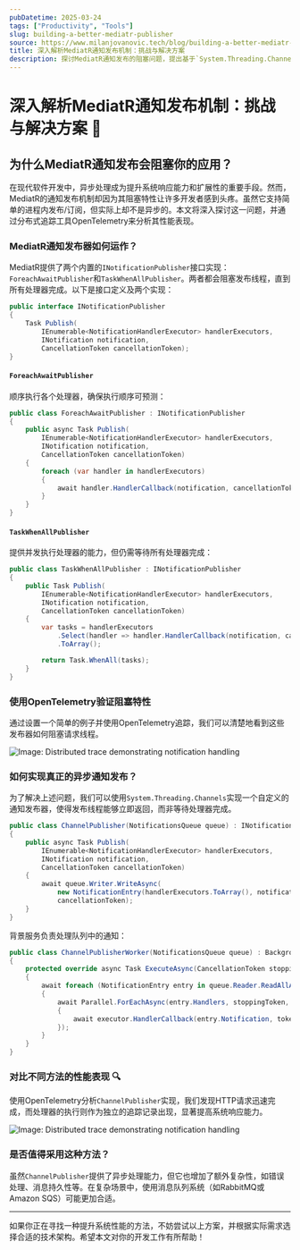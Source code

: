 ```yaml
---
pubDatetime: 2025-03-24
tags: ["Productivity", "Tools"]
slug: building-a-better-mediatr-publisher
source: https://www.milanjovanovic.tech/blog/building-a-better-mediatr-publisher-with-channels-and-why-you-shouldnt
title: 深入解析MediatR通知发布机制：挑战与解决方案
description: 探讨MediatR通知发布的阻塞问题，提出基于`System.Threading.Channels`的异步解决方案，并对比不同方法的性能表现。
---
```


# 深入解析MediatR通知发布机制：挑战与解决方案 🚀

## 为什么MediatR通知发布会阻塞你的应用？

在现代软件开发中，异步处理成为提升系统响应能力和扩展性的重要手段。然而，MediatR的通知发布机制却因为其阻塞特性让许多开发者感到头疼。虽然它支持简单的进程内发布/订阅，但实际上却不是异步的。本文将深入探讨这一问题，并通过分布式追踪工具OpenTelemetry来分析其性能表现。

### MediatR通知发布器如何运作？

MediatR提供了两个内置的`INotificationPublisher`接口实现：`ForeachAwaitPublisher`和`TaskWhenAllPublisher`。两者都会阻塞发布线程，直到所有处理器完成。以下是接口定义及两个实现：

```csharp
public interface INotificationPublisher
{
    Task Publish(
        IEnumerable<NotificationHandlerExecutor> handlerExecutors,
        INotification notification,
        CancellationToken cancellationToken);
}
```

#### `ForeachAwaitPublisher`

顺序执行各个处理器，确保执行顺序可预测：

```csharp
public class ForeachAwaitPublisher : INotificationPublisher
{
    public async Task Publish(
        IEnumerable<NotificationHandlerExecutor> handlerExecutors,
        INotification notification,
        CancellationToken cancellationToken)
    {
        foreach (var handler in handlerExecutors)
        {
            await handler.HandlerCallback(notification, cancellationToken).ConfigureAwait(false);
        }
    }
}
```

#### `TaskWhenAllPublisher`

提供并发执行处理器的能力，但仍需等待所有处理器完成：

```csharp
public class TaskWhenAllPublisher : INotificationPublisher
{
    public Task Publish(
        IEnumerable<NotificationHandlerExecutor> handlerExecutors,
        INotification notification,
        CancellationToken cancellationToken)
    {
        var tasks = handlerExecutors
            .Select(handler => handler.HandlerCallback(notification, cancellationToken))
            .ToArray();

        return Task.WhenAll(tasks);
    }
}
```

### 使用OpenTelemetry验证阻塞特性

通过设置一个简单的例子并使用OpenTelemetry追踪，我们可以清楚地看到这些发布器如何阻塞请求线程。

![Image: Distributed trace demonstrating notification handling](https://www.milanjovanovic.tech/blogs/mnw_130/foreachawait_publisher.png?imwidth=3840)

### 如何实现真正的异步通知发布？

为了解决上述问题，我们可以使用`System.Threading.Channels`实现一个自定义的通知发布器，使得发布线程能够立即返回，而非等待处理器完成。

```csharp
public class ChannelPublisher(NotificationsQueue queue) : INotificationPublisher
{
    public async Task Publish(
        IEnumerable<NotificationHandlerExecutor> handlerExecutors,
        INotification notification,
        CancellationToken cancellationToken)
    {
        await queue.Writer.WriteAsync(
            new NotificationEntry(handlerExecutors.ToArray(), notification),
            cancellationToken);
    }
}
```

背景服务负责处理队列中的通知：

```csharp
public class ChannelPublisherWorker(NotificationsQueue queue) : BackgroundService
{
    protected override async Task ExecuteAsync(CancellationToken stoppingToken)
    {
        await foreach (NotificationEntry entry in queue.Reader.ReadAllAsync(stoppingToken))
        {
            await Parallel.ForEachAsync(entry.Handlers, stoppingToken, async (executor, token) =>
            {
                await executor.HandlerCallback(entry.Notification, token);
            });
        }
    }
}
```

### 对比不同方法的性能表现 🔍

使用OpenTelemetry分析`ChannelPublisher`实现，我们发现HTTP请求迅速完成，而处理器的执行则作为独立的追踪记录出现，显著提高系统响应能力。

![Image: Distributed trace demonstrating notification handling](https://www.milanjovanovic.tech/blogs/mnw_130/channel_publisher.png?imwidth=3840)

### 是否值得采用这种方法？

虽然`ChannelPublisher`提供了异步处理能力，但它也增加了额外复杂性，如错误处理、消息持久性等。在复杂场景中，使用消息队列系统（如RabbitMQ或Amazon SQS）可能更加合适。

---

如果你正在寻找一种提升系统性能的方法，不妨尝试以上方案，并根据实际需求选择合适的技术架构。希望本文对你的开发工作有所帮助！

